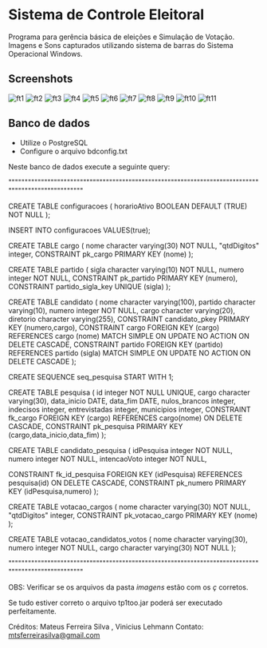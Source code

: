 Sistema de Controle Eleitoral
==========================

Programa para gerência básica de eleições e Simulação de Votação.
Imagens e Sons capturados utilizando sistema de barras do Sistema Operacional Windows.

## Screenshots

![ft1](https://raw.github.com/mtsferreirasilva/SCE/master/screenshots/inicial.png)
![ft2](https://raw.github.com/mtsferreirasilva/SCE/master/screenshots/config.png)
![ft3](https://raw.github.com/mtsferreirasilva/SCE/master/screenshots/cadastrar.png)
![ft4](https://raw.github.com/mtsferreirasilva/SCE/master/screenshots/consultar.png)
![ft5](https://raw.github.com/mtsferreirasilva/SCE/master/screenshots/cadPesquisaEleitoral.png)
![ft6](https://raw.github.com/mtsferreirasilva/SCE/master/screenshots/relatorio.png)
![ft7](https://raw.github.com/mtsferreirasilva/SCE/master/screenshots/votacao1.png)
![ft8](https://raw.github.com/mtsferreirasilva/SCE/master/screenshots/votacao2.png)
![ft9](https://raw.github.com/mtsferreirasilva/SCE/master/screenshots/votacao3.png)
![ft10](https://raw.github.com/mtsferreirasilva/SCE/master/screenshots/votacao4.png)
![ft11](https://raw.github.com/mtsferreirasilva/SCE/master/screenshots/apuracao.png)

Banco de dados
-------------

- Utilize o PostgreSQL
- Configure o arquivo bdconfig.txt 

Neste banco de dados execute a seguinte query:

""""""""""""""""""""""""""""""""""""""""""""""""""""""""""""""""""""""""""""""""""""""""""""""""""""

CREATE TABLE configuracoes
(
  horarioAtivo BOOLEAN DEFAULT (TRUE) NOT NULL
);

INSERT INTO configuracoes VALUES(true);
 
CREATE TABLE cargo
(
  nome character varying(30) NOT NULL,
  "qtdDigitos" integer,
  CONSTRAINT pk_cargo PRIMARY KEY (nome)
);

CREATE TABLE partido
(
  sigla character varying(10) NOT NULL,
  numero integer NOT NULL,
  CONSTRAINT pk_partido PRIMARY KEY (numero),
  CONSTRAINT partido_sigla_key UNIQUE (sigla)
);
 
CREATE TABLE candidato
(
  nome character varying(100),
  partido character varying(10),
  numero integer NOT NULL,
  cargo character varying(20),
  diretorio character varying(255),
  CONSTRAINT candidato_pkey PRIMARY KEY (numero,cargo),
  CONSTRAINT cargo FOREIGN KEY (cargo)
      REFERENCES cargo (nome) MATCH SIMPLE
      ON UPDATE NO ACTION ON DELETE CASCADE,
  CONSTRAINT partido FOREIGN KEY (partido)
      REFERENCES partido (sigla) MATCH SIMPLE
      ON UPDATE NO ACTION ON DELETE CASCADE
);

CREATE SEQUENCE seq_pesquisa START WITH 1;

CREATE TABLE pesquisa (
	id integer NOT NULL UNIQUE,
	cargo character varying(30),
	data_inicio DATE,
	data_fim DATE,
	nulos_brancos integer,
	indecisos integer,
	entrevistadas integer,
	municipios integer,
	CONSTRAINT fk_cargo FOREIGN KEY (cargo) REFERENCES cargo(nome) ON DELETE CASCADE,
	CONSTRAINT pk_pesquisa PRIMARY KEY (cargo,data_inicio,data_fim)
);

CREATE TABLE candidato_pesquisa
(
  idPesquisa integer NOT NULL,
  numero integer NOT NULL,
  intencaoVoto integer NOT NULL,

  CONSTRAINT fk_id_pesquisa FOREIGN KEY (idPesquisa) REFERENCES pesquisa(id) ON DELETE CASCADE,
  CONSTRAINT pk_numero PRIMARY KEY (idPesquisa,numero)
);

CREATE TABLE votacao_cargos
(
  nome character varying(30) NOT NULL,
  "qtdDigitos" integer,
  CONSTRAINT pk_votacao_cargo PRIMARY KEY (nome)
);

CREATE TABLE votacao_candidatos_votos
(
  nome character varying(30),
  numero integer NOT NULL,
  cargo character varying(30) NOT NULL
);

""""""""""""""""""""""""""""""""""""""""""""""""""""""""""""""""""""""""""""""""""""""""""""""""""""

OBS: Verificar se os arquivos da pasta <i>imagens</i> estão com os <i>ç</i> corretos.

Se tudo estiver correto o arquivo tp1too.jar poderá ser executado perfeitamente.

Créditos: Mateus Ferreira Silva , Vinicius Lehmann
Contato: mtsferreirasilva@gmail.com
